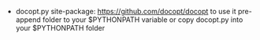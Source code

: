 * docopt.py site-package: https://github.com/docopt/docopt 
to use it pre-append folder to your $PYTHONPATH variable or copy docopt.py into your $PYTHONPATH folder
